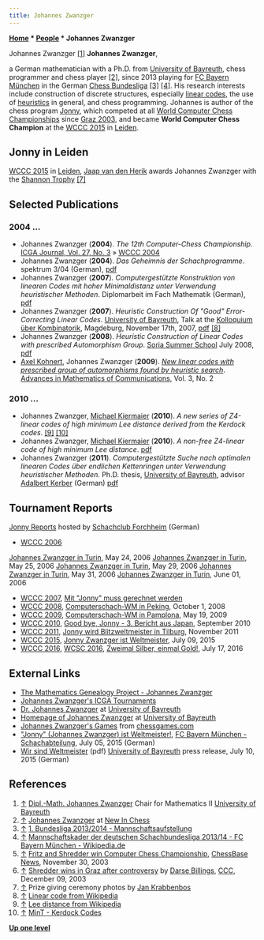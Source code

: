 ```yaml
---
title: Johannes Zwanzger
---
```

**[Home](Home "Home") \* [People](People "People") \* Johannes Zwanzger**



 [](http://www.mathe2.uni-bayreuth.de/20er/) Johannes Zwanzger <a id="cite-note-1" href="#cite-ref-1">[1]</a> 
**Johannes Zwanzger**,  

a German mathematician with a Ph.D. from [University of Bayreuth](https://en.wikipedia.org/wiki/University_of_Bayreuth), chess programmer and chess player <a id="cite-note-2" href="#cite-ref-2">[2]</a>, since 2013 playing for [FC Bayern München](http://de.wikipedia.org/wiki/FC_Bayern_M%C3%BCnchen_%28Schach%29) in the German [Chess Bundesliga](https://en.wikipedia.org/wiki/Chess_Bundesliga) <a id="cite-note-3" href="#cite-ref-3">[3]</a> <a id="cite-note-4" href="#cite-ref-4">[4]</a>. His research interests include construction of discrete structures, especially [linear codes](https://en.wikipedia.org/wiki/Linear_code), the use of [heuristics](https://en.wikipedia.org/wiki/Heuristics) in general, and chess programming. Johannes is author of the chess program [Jonny](Jonny "Jonny"), which competed at all [World Computer Chess Championships](World_Computer_Chess_Championship "World Computer Chess Championship") since [Graz 2003](WCCC_2003 "WCCC 2003"), and became **World Computer Chess Champion** at the [WCCC 2015](WCCC_2015 "WCCC 2015") in [Leiden](Leiden_University "Leiden University"). 



## Jonny in Leiden


 [](https://icga.leidenuniv.nl/?page_id=1497) 
[WCCC 2015](WCCC_2015 "WCCC 2015") in [Leiden](Leiden_University "Leiden University"), [Jaap van den Herik](Jaap_van_den_Herik "Jaap van den Herik") awards Johannes Zwanzger with the [Shannon Trophy](Shannon_Trophy "Shannon Trophy") <a id="cite-note-7" href="#cite-ref-7">[7]</a>



## Selected Publications


### 2004 ...


* Johannes Zwanzger (**2004**). *The 12th Computer-Chess Championship*. [ICGA Journal, Vol. 27, No. 3](ICGA_Journal#27_3 "ICGA Journal") » [WCCC 2004](WCCC_2004 "WCCC 2004")
* Johannes Zwanzger (**2004**). *Das Geheimnis der Schachprogramme*. spektrum 3/04 (German), [pdf](http://www.mathe2.uni-bayreuth.de/20er/pdf/schachprogramme.pdf)
* Johannes Zwanzger (**2007**). *Computergestützte Konstruktion von linearen Codes mit hoher Minimaldistanz unter Verwendung heuristischer Methoden*. Diplomarbeit im Fach Mathematik (German), [pdf](http://www.mathe2.uni-bayreuth.de/20er/pdf/heuristic_codes.pdf)
* Johannes Zwanzger (**2007**). *Heuristic Construction Of "Good" Error-Correcting Linear Codes*. [University of Bayreuth](https://en.wikipedia.org/wiki/University_of_Bayreuth), Talk at the [Kolloquium über Kombinatorik](http://www.math.tu-berlin.de/%7Efelsner/KolKom07/index.html), Magdeburg, November 17th, 2007, [pdf](http://www.mathe2.uni-bayreuth.de/20er/pdf/kolkom07_talk.pdf) <a id="cite-note-8" href="#cite-ref-8">[8]</a>
* Johannes Zwanzger (**2008**). *Heuristic Construction of Linear Codes with prescribed Automorphism Group*. [Soria Summer School](http://www.ma.uva.es/%7Es3cm/) July 2008, [pdf](http://www.mathe2.uni-bayreuth.de/20er/pdf/soria08_talk.pdf)
* [Axel Kohnert](http://www.algorithm.uni-bayreuth.de/de/team/kohnert_axel/index.html), Johannes Zwanzger (**2009**). *[New linear codes with prescribed group of automorphisms found by heuristic search](http://www.algorithm.uni-bayreuth.de/de/publications/2009/New_linear_codes_with_prescribed_group_of_automorphisms_found_by_heuristic_search/index.html)*. [Advances in Mathematics of Communications](http://www.itsoc.org/resources/journals/amc), Vol. 3, No. 2


### 2010 ...


* Johannes Zwanzger, [Michael Kiermaier](http://www.mathe2.uni-bayreuth.de/michaelk/) (**2010**). *A new series of Z4-linear codes of high minimum Lee distance derived from the Kerdock codes*. <a id="cite-note-9" href="#cite-ref-9">[9]</a> <a id="cite-note-10" href="#cite-ref-10">[10]</a>
* Johannes Zwanzger, [Michael Kiermaier](http://www.mathe2.uni-bayreuth.de/michaelk/) (**2010**). *A non-free Z4-linear code of high minimum Lee distance*. [pdf](http://www.mathe2.uni-bayreuth.de/20er/pdf/alcoma2010talk.pdf)
* Johannes Zwanzger (**2011**). *Computergestützte Suche nach optimalen linearen Codes über endlichen Kettenringen unter Verwendung heuristischer Methoden*. Ph.D. thesis, [University of Bayreuth](https://en.wikipedia.org/wiki/University_of_Bayreuth), advisor [Adalbert Kerber](Mathematician#AKerber "Mathematician") (German) [pdf](ftp://ftp.mathe2.uni-bayreuth.de/DIPLOM/diss_zwanzger.pdf)


## Tournament Reports


 [Jonny Reports](Template:Jonny_Reports "Template:Jonny Reports") hosted by [Schachclub Forchheim](http://www.schachclub-forchheim.de/) (German)
* [WCCC 2006](WCCC_2006 "WCCC 2006")


 [Johannes Zwanzger in Turin](http://www.schachclub-forchheim.de/aktuelles/archives/142-Johannes-Zwanzger-in-Turin-24.5..html), May 24, 2006 
 [Johannes Zwanzger in Turin](http://www.schachclub-forchheim.de/aktuelles/archives/144-Johannes-Zwanzger-in-Turin-25.5..html), May 25, 2006 
 [Johannes Zwanzger in Turin](http://www.schachclub-forchheim.de/aktuelles/archives/152-Johannes-Zwanzger-in-Turin-29.5..html), May 29, 2006 
 [Johannes Zwanzger in Turin](http://www.schachclub-forchheim.de/aktuelles/archives/158-Johannes-Zwanzger-in-Turin-31.5..html), May 31, 2006
 [Johannes Zwanzger in Turin](http://www.schachclub-forchheim.de/aktuelles/archives/160-Johannes-Zwanzger-in-Turin-1.6..html), June 01, 2006
* [WCCC 2007](WCCC_2007 "WCCC 2007"), [Mit "Jonny" muss gerechnet werden](http://www.schachclub-forchheim.de/aktuelles/archives/605-Mit-Jonny-muss-gerechnet-werden.html)
* [WCCC 2008](WCCC_2008 "WCCC 2008"), [Computerschach-WM in Peking](http://www.schachclub-forchheim.de/aktuelles/archives/1173-Computerschach-WM-in-Peking-2.-4.-Tag.html), October 1, 2008
* [WCCC 2009](WCCC_2009 "WCCC 2009"), [Computerschach-WM in Pamplona](http://www.schachclub-forchheim.de/aktuelles/archives/1457-Computerschach-WM-in-Pamplona-Abschluss.html), May 19, 2009
* [WCCC 2010](WCCC_2010 "WCCC 2010"), [Good bye, Jonny - 3. Bericht aus Japan](http://www.schachclub-forchheim.de/aktuelles/archives/1895-Good-bye,-Jonny-3.-Bericht-aus-Japan.html), September 2010
* [WCCC 2011](WCCC_2011 "WCCC 2011"), [Jonny wird Blitzweltmeister in Tilburg](http://www.schachclub-forchheim.de/aktuelles/archives/2221-Jonny-wird-Blitzweltmeister-in-Tilburg.html), November 2011
* [WCCC 2015](WCCC_2015 "WCCC 2015"), [Jonny Zwanzger ist Weltmeister](http://www.schachclub-forchheim.de/aktuelles/archives/3103-Jonny-Zwanzger-ist-Weltmeister.html), July 09, 2015
* [WCCC 2016](WCCC_2016 "WCCC 2016"), [WCSC 2016](WCSC_2016 "WCSC 2016"), [Zweimal Silber, einmal Gold!](http://www.schachclub-forchheim.de/aktuelles/archives/3312-Zweimal-Silber,-einmal-Gold!.html), July 17, 2016


## External Links


* [The Mathematics Genealogy Project - Johannes Zwanzger](http://genealogy.math.ndsu.nodak.edu/id.php?id=169205)
* [Johannes Zwanzger's ICGA Tournaments](https://www.game-ai-forum.org/icga-tournaments/person.php?id=105)
* [Dr. Johannes Zwanzger](http://www.algorithm.uni-bayreuth.de/en/team/Zwanzger_Johannes/) at [University of Bayreuth](https://en.wikipedia.org/wiki/University_of_Bayreuth)
* [Homepage of Johannes Zwanzger](http://www.mathe2.uni-bayreuth.de/20er/) at [University of Bayreuth](https://en.wikipedia.org/wiki/University_of_Bayreuth)
* [Johannes Zwanzger's Games](http://www.chessgames.com/perl/ezsearch.pl?search=Johannes+Zwanzger) from [chessgames.com](http://www.chessgames.com/index.html)
* ["Jonny" (Johannes Zwanzger) ist Weltmeister!](http://www.fcbayern-schach.de/index.php?option=com_content&view=article&id=508:computerschach-wm-2015&catid=336&Itemid=500), [FC Bayern München - Schachabteilung](https://de.wikipedia.org/wiki/FC_Bayern_M%C3%BCnchen_%28Schach%29), July 05, 2015 (German)
* [Wir sind Weltmeister](https://www.uni-bayreuth.de/de/universitaet/presse/archiv/2015/122-Schachweltmeister-ITS.pdf) (pdf) [University of Bayreuth](https://en.wikipedia.org/wiki/University_of_Bayreuth) press release, July 10, 2015 (German)


## References


1. <a id="cite-ref-1" href="#cite-note-1">↑</a> [Dipl.-Math. Johannes Zwanzger](http://www.mathe2.uni-bayreuth.de/20er/) Chair for Mathematics II [University of Bayreuth](https://en.wikipedia.org/wiki/University_of_Bayreuth)
2. <a id="cite-ref-2" href="#cite-note-2">↑</a> [Johannes Zwanzger](http://www.newinchess.com/Zwanzger__Johannes-ip-45958.html) at [New In Chess](http://www.newinchess.com/)
3. <a id="cite-ref-3" href="#cite-note-3">↑</a> [1. Bundesliga 2013/2014 - Mannschaftsaufstellung](http://www.fcbayern-schach.de/index.php?option=com_content&view=article&id=359&catid=141&Itemid=489)
4. <a id="cite-ref-4" href="#cite-note-4">↑</a> [Mannschaftskader der deutschen Schachbundesliga 2013/14 - FC Bayern München - Wikipedia.de](https://de.wikipedia.org/wiki/Mannschaftskader_der_deutschen_Schachbundesliga_2013/14#FC_Bayern_M.C3.BCnchen)
5. <a id="cite-ref-5" href="#cite-note-5">↑</a> [Fritz and Shredder win Computer Chess Championship](http://en.chessbase.com/post/fritz-and-shredder-win-computer-che-championship), [ChessBase News](ChessBase "ChessBase"), November 30, 2003
6. <a id="cite-ref-6" href="#cite-note-6">↑</a> [Shredder wins in Graz after controversy](https://www.stmintz.com/ccc/index.php?id=334429) by [Darse Billings](Darse_Billings "Darse Billings"), [CCC](Computer_Chess_Forums "Computer Chess Forums"), December 09, 2003
7. <a id="cite-ref-7" href="#cite-note-7">↑</a> Prize giving ceremony photos by [Jan Krabbenbos](Jan_Krabbenbos "Jan Krabbenbos")
8. <a id="cite-ref-8" href="#cite-note-8">↑</a> [Linear code from Wikipedia](https://en.wikipedia.org/wiki/Linear_code)
9. <a id="cite-ref-9" href="#cite-note-9">↑</a> [Lee distance from Wikipedia](https://en.wikipedia.org/wiki/Lee_distance)
10. <a id="cite-ref-10" href="#cite-note-10">↑</a> [MinT - Kerdock Codes](http://mint.sbg.ac.at/desc_CKerdock.html)

**[Up one level](People "People")**







 
